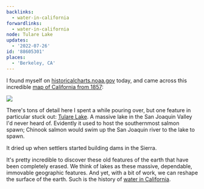 ```yaml
---
backlinks:
  - water-in-california
forwardlinks:
  - water-in-california
node: Tulare Lake
updates:
  - '2022-07-26'
id: '88605301'
places:
  - 'Berkeley, CA'
---
```

I found myself on [historicalcharts.noaa.gov](https://historicalcharts.noaa.gov) today, and came across this incredible [map of California from 1857](https://www.historicalcharts.noaa.gov/image.php?filename=Sen11-09-1857):

 ![](images/88605301/evGWVXbXkX.webp "")

There's tons of detail here I spent a while pouring over, but one feature in particular stuck out: [Tulare Lake](https://en.wikipedia.org/wiki/Tulare_Lake). A massive lake in the San Joaquin Valley I'd never heard of. Evidently it used to host the southernmost salmon spawn; Chinook salmon would swim up the San Joaquin river to the lake to spawn. 

It dried up when settlers started building dams in the Sierra. 

It's pretty incredible to discover these old features of the earth that have been completely erased. We think of lakes as these massive, dependable, immovable geographic features. And yet, with a bit of work, we can reshape the surface of the earth. Such is the history of [water in California](water-in-california.md). 
